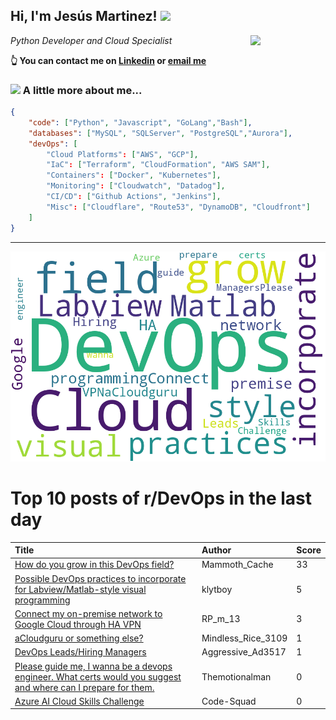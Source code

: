 <!--
**jmartinezl/jmartinezl** is a ✨ _special_ ✨ repository because its `README.md` (this file) appears on your GitHub profile.

Here are some ideas to get you started:

- 🔭 I’m currently working on ...
- 🌱 I’m currently learning ...
- 👯 I’m looking to collaborate on ...
- 🤔 I’m looking for help with ...
- 💬 Ask me about ...
- 📫 How to reach me: ...
- 😄 Pronouns: ...
- ⚡ Fun fact: ...
-->

<h2>Hi, I'm Jesús Martinez! <img src="https://media.giphy.com/media/WUlplcMpOCEmTGBtBW/giphy.gif" width="30"> </h2>
<img align='right' src="https://media.giphy.com/media/NytMLKyiaIh6VH9SPm/giphy.gif" width="120">
<p><em>Python Developer and Cloud Specialist
</em></p>

**👆 You can contact me on [Linkedin](https://www.linkedin.com/in/jes%C3%BAs-martinez-2b7b10104/) or [email me](mailto:jesus.mtz.lorenzo@gmail.com)**

### <img src="https://media.giphy.com/media/VgCDAzcKvsR6OM0uWg/giphy.gif" width="50"> A little more about me...  

```json
{
    "code": ["Python", "Javascript", "GoLang","Bash"],
    "databases": ["MySQL", "SQLServer", "PostgreSQL","Aurora"],
    "devOps": [
        "Cloud Platforms": ["AWS", "GCP"],
        "IaC": ["Terraform", "CloudFormation", "AWS SAM"],
        "Containers": ["Docker", "Kubernetes"],
        "Monitoring": ["Cloudwatch", "Datadog"],
        "CI/CD": ["Github Actions", "Jenkins"],
        "Misc": ["Cloudflare", "Route53", "DynamoDB", "Cloudfront"]
    ]
}
```
---

![Wordcloud](./cloud.png)

# Top 10 posts of r/DevOps in the last day

| Title | Author | Score |
|:---|:---|:---|
| [How do you grow in this DevOps field?](https://www.reddit.com/r/devops/comments/1841eit/how_do_you_grow_in_this_devops_field/) | Mammoth_Cache | 33 |
| [Possible DevOps practices to incorporate for Labview/Matlab-style visual programming](https://www.reddit.com/r/devops/comments/183ig75/possible_devops_practices_to_incorporate_for/) | klytboy | 5 |
| [Connect my on-premise network to Google Cloud through HA VPN](https://www.reddit.com/r/devops/comments/183jvhk/connect_my_onpremise_network_to_google_cloud/) | RP_m_13 | 3 |
| [aCloudguru or something else?](https://www.reddit.com/r/devops/comments/183mwui/acloudguru_or_something_else/) | Mindless_Rice_3109 | 1 |
| [DevOps Leads/Hiring Managers](https://www.reddit.com/r/devops/comments/1841mnx/devops_leadshiring_managers/) | Aggressive_Ad3517 | 1 |
| [Please guide me, I wanna be a devops engineer. What certs would you suggest and where can I prepare for them.](https://www.reddit.com/r/devops/comments/183xm0p/please_guide_me_i_wanna_be_a_devops_engineer_what/) | Themotionalman | 0 |
| [Azure AI Cloud Skills Challenge](https://www.reddit.com/r/devops/comments/183k8k4/azure_ai_cloud_skills_challenge/) | Code-Squad | 0 |
